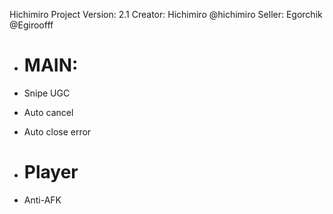 Hichimiro Project
Version: 2.1
Creator: Hichimiro @hichimiro
Seller: Egorchik @Egiroofff

- # MAIN:
- Snipe UGC
- Auto cancel
- Auto close error

- # Player
- Anti-AFK
